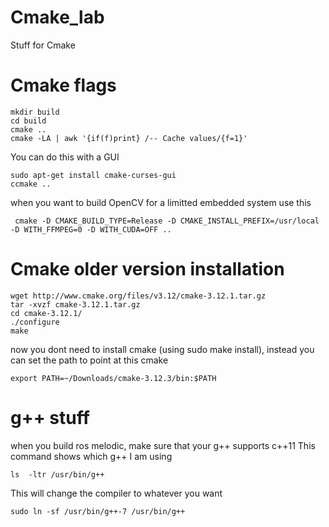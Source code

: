 # Cmake_lab
Stuff for Cmake 

# Cmake flags 
```
mkdir build
cd build
cmake ..
cmake -LA | awk '{if(f)print} /-- Cache values/{f=1}'
```
You can do this with a GUI 

```
sudo apt-get install cmake-curses-gui
ccmake ..
```
when you want to build OpenCV for a limitted embedded system use this 
```
 cmake -D CMAKE_BUILD_TYPE=Release -D CMAKE_INSTALL_PREFIX=/usr/local -D WITH_FFMPEG=0 -D WITH_CUDA=OFF ..
```

# Cmake older version installation

```
wget http://www.cmake.org/files/v3.12/cmake-3.12.1.tar.gz 
tar -xvzf cmake-3.12.1.tar.gz 
cd cmake-3.12.1/ 
./configure 
make
```
now you dont need to install cmake (using sudo make install), instead you can set the path to point at this cmake 

```
export PATH=~/Downloads/cmake-3.12.3/bin:$PATH
```


# g++ stuff
when you build ros melodic, make sure that your g++ supports c++11
This command shows which g++ I am using 
```
ls  -ltr /usr/bin/g++
```
This will change the compiler to whatever you want 
```
sudo ln -sf /usr/bin/g++-7 /usr/bin/g++
```
